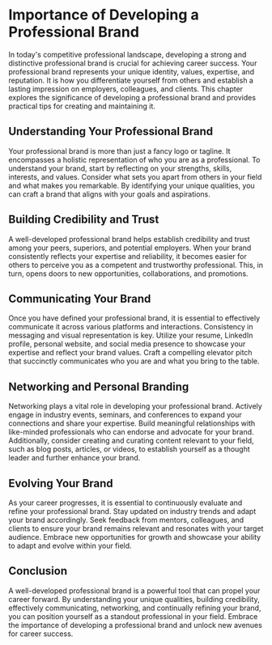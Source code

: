 Importance of Developing a Professional Brand
======================================================

In today's competitive professional landscape, developing a strong and distinctive professional brand is crucial for achieving career success. Your professional brand represents your unique identity, values, expertise, and reputation. It is how you differentiate yourself from others and establish a lasting impression on employers, colleagues, and clients. This chapter explores the significance of developing a professional brand and provides practical tips for creating and maintaining it.

Understanding Your Professional Brand
-------------------------------------

Your professional brand is more than just a fancy logo or tagline. It encompasses a holistic representation of who you are as a professional. To understand your brand, start by reflecting on your strengths, skills, interests, and values. Consider what sets you apart from others in your field and what makes you remarkable. By identifying your unique qualities, you can craft a brand that aligns with your goals and aspirations.

Building Credibility and Trust
------------------------------

A well-developed professional brand helps establish credibility and trust among your peers, superiors, and potential employers. When your brand consistently reflects your expertise and reliability, it becomes easier for others to perceive you as a competent and trustworthy professional. This, in turn, opens doors to new opportunities, collaborations, and promotions.

Communicating Your Brand
------------------------

Once you have defined your professional brand, it is essential to effectively communicate it across various platforms and interactions. Consistency in messaging and visual representation is key. Utilize your resume, LinkedIn profile, personal website, and social media presence to showcase your expertise and reflect your brand values. Craft a compelling elevator pitch that succinctly communicates who you are and what you bring to the table.

Networking and Personal Branding
--------------------------------

Networking plays a vital role in developing your professional brand. Actively engage in industry events, seminars, and conferences to expand your connections and share your expertise. Build meaningful relationships with like-minded professionals who can endorse and advocate for your brand. Additionally, consider creating and curating content relevant to your field, such as blog posts, articles, or videos, to establish yourself as a thought leader and further enhance your brand.

Evolving Your Brand
-------------------

As your career progresses, it is essential to continuously evaluate and refine your professional brand. Stay updated on industry trends and adapt your brand accordingly. Seek feedback from mentors, colleagues, and clients to ensure your brand remains relevant and resonates with your target audience. Embrace new opportunities for growth and showcase your ability to adapt and evolve within your field.

Conclusion
----------

A well-developed professional brand is a powerful tool that can propel your career forward. By understanding your unique qualities, building credibility, effectively communicating, networking, and continually refining your brand, you can position yourself as a standout professional in your field. Embrace the importance of developing a professional brand and unlock new avenues for career success.
